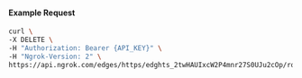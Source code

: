 <!-- Code generated for API Clients. DO NOT EDIT. -->

#### Example Request

```bash
curl \
-X DELETE \
-H "Authorization: Bearer {API_KEY}" \
-H "Ngrok-Version: 2" \
https://api.ngrok.com/edges/https/edghts_2twHAUIxcW2P4mnr27S0UJu2cOp/routes/edghtsrt_2twHANWjLi6A6kSaR9r1twUZbFI/oidc
```
